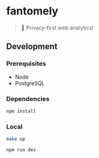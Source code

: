# fantomely
> 👻 Privacy-first web analytics!

## Development

### Prerequisites
- Node
- PostgreSQL

### Dependencies
```sh
npm install
```

### Local
```sh
make up
```

```sh
npm run dev
```
